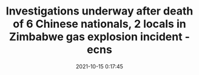 ---
"title": "Investigations underway after death of 6 Chinese nationals, 2 locals in Zimbabwe gas explosion incident - ecns"
"date": "2021-10-15 0:17:45"
"feed_name": "GOOGLENEWSMINING"
"feed_website": "https://news.google.com/search?q=mining%2Bincident&hl=en-US&gl=US&ceid=US:en"
"feed_rss": "https://news.google.com/rss/search?q=mining%2Bincident&hl=en-US&gl=US&ceid=US:en"
"link": "http://www.ecns.cn/news/2021-10-15/detail-iharvwpk8244883.shtml"
"source": "{'href': 'http://www.ecns.cn', 'title': 'ecns'}"
"file": "_posts/2021-1-1-6ffc004b8452aa47f0b67231e0ff244986c14b05.md"
"accident": "1"
"drilling": "1"
"dead": "6"
"injured": "0"
"arrested": "0"
"place": "zimbabwe"
"where": "unknown site"
"causes": "explosion"
"place_uri": "http://en.wikipedia.org/wiki/Zimbabwe"
---